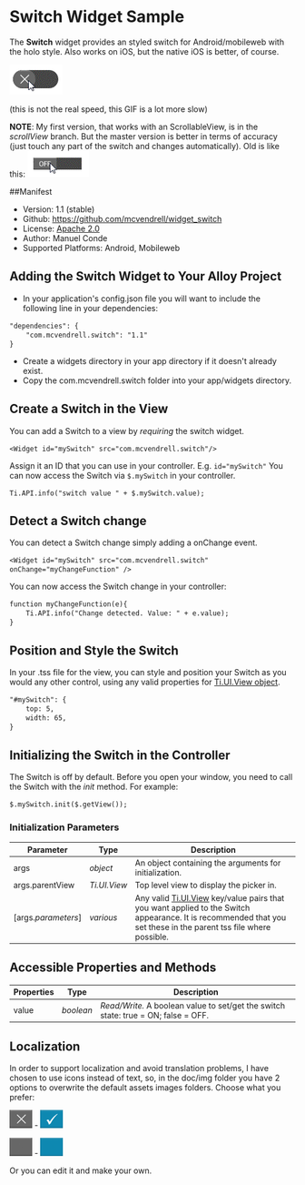 # Switch Widget Sample

The **Switch** widget provides an styled switch for Android/mobileweb with the holo style. Also works on iOS, but the native iOS is better, of course.

![Animation example](com.mcvendrell.switch/docs/img/switch.gif)

(this is not the real speed, this GIF is a lot more slow)

**NOTE**: My first version, that works with an ScrollableView, is in the *scrollView* branch. But the master version is better in terms of accuracy (just touch any part of the switch and changes automatically). Old is like this:
![Old Animation example](com.mcvendrell.switch/docs/img/switchOld.gif)

##Manifest
* Version: 1.1 (stable)
* Github: https://github.com/mcvendrell/widget_switch
* License: [Apache 2.0](http://www.apache.org/licenses/LICENSE-2.0.html)
* Author: Manuel Conde
* Supported Platforms: Android, Mobileweb

## Adding the Switch Widget to Your Alloy Project

* In your application's config.json file you will want to include the following line in your dependencies:

```
"dependencies": {
    "com.mcvendrell.switch": "1.1"
}
```

*  Create a widgets directory in your app directory if it doesn't already exist.
*  Copy the com.mcvendrell.switch folder into your app/widgets directory. 

## Create a Switch in the View
You can add a Switch to a view by *requiring* the switch widget. 

	<Widget id="mySwitch" src="com.mcvendrell.switch"/>

Assign it an ID that you can use in your controller. E.g. `id="mySwitch"` You can now access the Switch via `$.mySwitch` in your controller.

```
Ti.API.info("switch value " + $.mySwitch.value);
```

## Detect a Switch change
You can detect a Switch change simply adding a onChange event. 

	<Widget id="mySwitch" src="com.mcvendrell.switch" onChange="myChangeFunction" />

You can now access the Switch change in your controller:

```
function myChangeFunction(e){
    Ti.API.info("Change detected. Value: " + e.value);
}
```

## Position and Style the Switch
In your .tss file for the view, you can style and position your Switch as you would any other control, using any valid properties for [Ti.UI.View object](http://docs.appcelerator.com/titanium/latest/#!/api/Titanium.UI.View).

```
"#mySwitch": {
    top: 5, 
    width: 65, 
}
```

## Initializing the Switch in the Controller

The Switch is off by default. Before you open your window, you need to call the Switch with the *init* method. For example:

```
$.mySwitch.init($.getView());
```
### Initialization Parameters

| Parameter | Type | Description |
| --------- | ---- | ----------- |
| args | *object* | An object containing the arguments for initialization. |
| args.parentView | *Ti.UI.View* | Top level view to display the picker in. |
| [args.*parameters*] | *various* | Any valid [Ti.UI.View](http://docs.appcelerator.com/titanium/latest/#!/api/Titanium.UI.View) key/value pairs that you want applied to the Switch appearance. It is recommended that you set these in the parent tss file where possible. |

## Accessible Properties and Methods
| Properties | Type | Description |
| ---------- | ---- | ----------- |
| value | *boolean* | *Read/Write.* A boolean value to set/get the switch state: true = ON; false = OFF. |

## Localization
In order to support localization and avoid translation problems, I have chosen to use icons instead of text, so, in the doc/img folder you have 2 options to overwrite the default assets images folders. Choose what you prefer:

![My choice](com.mcvendrell.switch/docs/img/off.png) - ![](com.mcvendrell.switch/docs/img/on.png)

![Option 2](com.mcvendrell.switch/docs/img/off_plain.png) - ![](com.mcvendrell.switch/docs/img/on_plain.png)

Or you can edit it and make your own.
